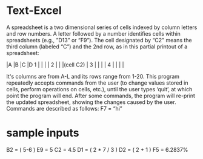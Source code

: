 # Text-Excel
A spreadsheet is a two dimensional series of cells indexed by column letters and row numbers. A letter followed by a number identifies cells within spreadsheets (e.g., ”D13” or “F9”).  The cell designated by “C2” means the third column (labeled “C”) and the 2nd row, as in this partial printout of a spreadsheet:

   |A         |B         |C         |D
1  |          |          |          | 
2  |          |          |(cell C2) |
3  |          |          |          |
4  |          |          |          |

It's columns are from A-L and its rows range from 1-20. This program repeatedly accepts commands from the user (to change values stored in cells, perform operations on cells, etc.), until the user types ‘quit’, at which point the program will end.  After some commands, the program will re-print the updated spreadsheet, showing the changes caused by the user.  Commands are described as follows: F7 = “hi”
# sample inputs
B2 = ( 5-6 )
E9 = 5
C2 = 4.5
D1 = ( 2 * 7 / 3 )
D2 = ( 2 + 1 )
F5 = 6.2837%

 
